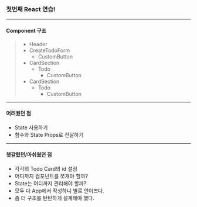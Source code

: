 ### 첫번째 React 연습!

---

#### Component 구조

> - Header
> - CreateTodoForm
>   - CustomButton
> - CardSection
>   - Todo
>     - CustomButton
> - CardSection
>   - Todo
>     - CustomButton

---

#### 어려웠던 점

- State 사용하기
- 함수와 State Props로 전달하기

---

#### 햇갈렸던/아쉬웠던 점

- 각각의 Todo Card의 id 설정
- 어디까지 컴포넌트를 쪼개야 할까?
- State는 어디까지 관리해야 할까?
- 모두 다 App에서 작성하니 별로 안이쁘다.
- 좀 더 구조를 탄탄하게 설계해야 했다.
